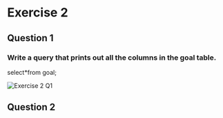 # Exercise 2
## Question 1
### Write a query that prints out all the columns in the goal table.
select*from goal;

![Exercise 2 Q1](https://github.com/user-attachments/assets/bc1bdcd2-8e42-4273-9aa5-38e7b5787c17)

## Question 2
### 
